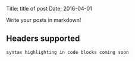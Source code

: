 Title: title of post
Date: 2016-04-01

Write your posts in markdown!

## Headers supported

```
syntax highlighting in code blocks coming soon
```
